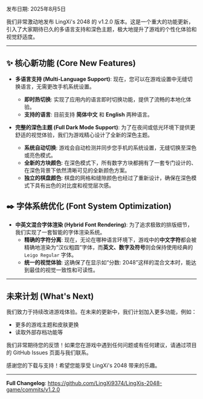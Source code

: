 发布日期: 2025年8月5日

我们非常激动地发布 LingXi's 2048 的 v1.2.0 版本。这是一个重大的功能更新，引入了大家期待已久的多语言支持和深色主题，极大地提升了游戏的个性化体验和视觉舒适度。

-----

## ✨ 核心新功能 (Core New Features)

   * **多语言支持 (Multi-Language Support)**: 现在，您可以在游戏设置中无缝切换语言，无需更改手机系统设置。
      * **即时热切换**: 实现了应用内的语言即时切换功能，提供了流畅的本地化体验。
      * **支持的语言**: 目前支持 **简体中文** 和 **English** 两种语言。

   * **完整的深色主题 (Full Dark Mode Support)**: 为了在夜间或低光环境下提供更舒适的视觉体验，我们为游戏精心设计了全新的深色主题。
      * **系统自动切换**: 游戏会自动检测并同步您手机的系统设置，无缝切换至深色或亮色模式。
      * **全新的方块颜色**: 在深色模式下，所有数字方块都拥有了一套专门设计的、在深色背景下依然清晰可见的全新颜色方案。
      * **独立的棋盘颜色**: 棋盘的网格和缝隙颜色也经过了重新设计，确保在深色模式下具有出色的对比度和视觉层次感。

## ✒️ 字体系统优化 (Font System Optimization)

   * **中英文混合字体渲染 (Hybrid Font Rendering)**: 为了追求极致的排版细节，我们实现了一套智能的字体渲染系统。
      * **精确的字符分离**: 现在，无论在哪种语言环境下，游戏中的**中文字符**都会被精确地渲染为“汉仪粗圆”字体，而**英文、数字及符号**则会保持使用经典的 `Leigo Regular` 字体。
      * **统一的视觉体验**: 这确保了在显示如“分数: 2048”这样的混合文本时，能达到最佳的视觉一致性和可读性。

-----

## 未来计划 (What's Next)

我们致力于持续改进游戏体验。在未来的更新中，我们计划加入更多功能，例如：

   * 更多的游戏主题和皮肤更换
   * 读取外部存档功能等

我们非常期待您的反馈！如果您在游戏中遇到任何问题或有任何建议，请通过项目的 GitHub Issues 页面与我们联系。

感谢您的下载与支持！希望您能享受 LingXi's 2048 带来的乐趣。

-----

**Full Changelog**: https://github.com/LingXi9374/LingXis-2048-game/commits/v1.2.0
